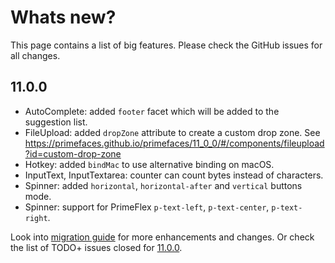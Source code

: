 # Whats new?

This page contains a list of big features. Please check the GitHub issues for all changes.

## 11.0.0

  * AutoComplete: added `footer` facet which will be added to the suggestion list.
  * FileUpload: added `dropZone` attribute to create a custom drop zone. See https://primefaces.github.io/primefaces/11_0_0/#/components/fileupload?id=custom-drop-zone
  * Hotkey: added `bindMac` to use alternative binding on macOS.
  * InputText, InputTextarea: counter can count bytes instead of characters.
  * Spinner: added `horizontal`, `horizontal-after` and `vertical` buttons mode.
  * Spinner: support for PrimeFlex `p-text-left`, `p-text-center`, `p-text-right`.

Look into [migration guide](https://primefaces.github.io/primefaces/11_0_0/#/../migrationguide/11_0_0) for more enhancements and changes.
Or check the list of TODO+ issues closed for [11.0.0](https://github.com/primefaces/primefaces/issues?q=is%3Aclosed+milestone%3A11.0.0).
